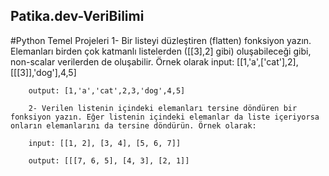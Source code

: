 ## Patika.dev-VeriBilimi
 #Python Temel Projeleri 
			 1- Bir listeyi düzleştiren (flatten) fonksiyon yazın. Elemanları birden çok katmanlı listelerden ([[3],2] gibi) oluşabileceği gibi, non-scalar verilerden de  oluşabilir. 
			 Örnek olarak
		input: [[1,'a',['cat'],2],[[[3]],'dog'],4,5]

		output: [1,'a','cat',2,3,'dog',4,5]

		2- Verilen listenin içindeki elemanları tersine döndüren bir fonksiyon yazın. Eğer listenin içindeki elemanlar da liste içeriyorsa onların elemanlarını da tersine döndürün. Örnek olarak:

		input: [[1, 2], [3, 4], [5, 6, 7]]

		output: [[[7, 6, 5], [4, 3], [2, 1]]
